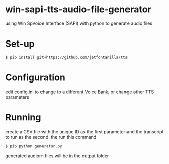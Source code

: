 # win-sapi-tts-audio-file-generator
using Win SpVoice Interface (SAPI) with python to generate audio files


# Set-up

```bash
$ pip install git+https://github.com/jetfontanilla/tts
```
# Configuration

edit config.ini to change to a different Voice Bank, or change other TTS parameters

# Running
create a CSV file with the unique ID as the first parameter and the transcript to run as the second. the run this command

```bash
$ pip python generator.py
```

generated audiom files will be in the output folder